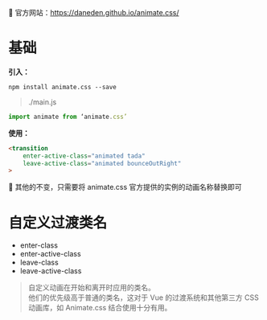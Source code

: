 🔗 官方网站：<https://daneden.github.io/animate.css/>

# 基础

**引入：**
```
npm install animate.css --save
```

> ./main.js
``` javascript
import animate from ‘animate.css’     
```

**使用：**
``` html
<transition
    enter-active-class="animated tada"
    leave-active-class="animated bounceOutRight"
>
```

🦊 其他的不变，只需要将 animate.css 官方提供的实例的动画名称替换即可


# 自定义过渡类名

- enter-class
- enter-active-class
- leave-class
- leave-active-class

> 自定义动画在开始和离开时应用的类名。\
他们的优先级高于普通的类名，这对于 Vue 的过渡系统和其他第三方 CSS 动画库，如 Animate.css 结合使用十分有用。
